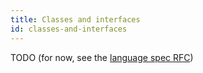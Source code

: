 ```yaml
---
title: Classes and interfaces
id: classes-and-interfaces
---
```


TODO (for now, see the [language spec RFC](rfcs/language-spec))
